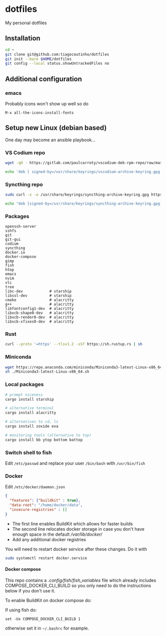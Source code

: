 # dotfiles

My personal dotfiles

## Installation

```bash
cd ~
git clone git@github.com:tiagocoutinho/dotfiles
git init --bare $HOME/dotfiles
git config --local status.showUntrackedFiles no
```

## Additional configuration

### emacs

Probably icons won't show up well so do
```
M-x all-the-icons-install-fonts
```

## Setup new Linux (debian based)

One day may become an ansible playbook...

### VS Codium repo

```bash
wget -qO - https://gitlab.com/paulcarroty/vscodium-deb-rpm-repo/raw/master/pub.gpg | gpg --dearmor | sudo dd of=/usr/share/keyrings/vscodium-archive-keyring.gpg 

echo 'deb [ signed-by=/usr/share/keyrings/vscodium-archive-keyring.gpg ] https://download.vscodium.com/debs vscodium main' | sudo tee /etc/apt/sources.list.d/vscodium.list
```

### Syncthing repo

```bash
sudo curl -s -o /usr/share/keyrings/syncthing-archive-keyring.gpg https://syncthing.net/release-key.gpg

echo "deb [signed-by=/usr/share/keyrings/syncthing-archive-keyring.gpg] https://apt.syncthing.net/ syncthing stable" | sudo tee /etc/apt/sources.list.d/syncthing.list
```

### Packages

```
openssh-server
sshfs
git
git-gui
codium
syncthing
docker.io
docker-compose
gimp
fish
htop
emacs
nvim
vlc
tree
libc-dev            # starship
libssl-dev          # starship
cmake               # alacritty
g++                 # alacritty
libfontconfig1-dev  # alacritty
libxcb-shape0-dev   # alacritty
libxcb-render0-dev  # alacritty
libxcb-xfixes0-dev  # alacritty
```

### Rust

```bash
curl --proto '=https' --tlsv1.2 -sSf https://sh.rustup.rs | sh
```

### Miniconda

```bash
wget https://repo.anaconda.com/miniconda/Miniconda3-latest-Linux-x86_64.sh 
sh ./Miniconda3-latest-Linux-x86_64.sh
```

### Local packages

```bash
# prompt niceness
cargo install starship

# alternative terminal
cargo install alacritty

# alternatives to cd, ls
cargo install zoxide exa

# monitoring tools (alternative to top)
cargo install bb ytop bottom battop
```

### Switch shell to fish

Edit `/etc/passwd` and replace your user `/bin/bash` with `/usr/bin/fish`

### Docker

Edit `/etc/docker/daemon.json`

```json
{
  "features": {"buildkit" : true},
  "data-root": "/home/docker/data",
  "insecure-registries" : []
}
```

* The first line enables BuildKit which allows for faster builds
* The second line relocates docker storage in case you don't have enough space
  in the default */var/lib/docker/*
* Add any additional docker registries

You will need to restart docker service after these changes. Do it with

```bash
sudo systemctl restart docker.service
```

#### Docker compose

This repo contains a *.config/fish/fish_variables* file which already includes
COMPOSE_DOCKER_CLI_BUILD so you only need to do the instructions below if you
don't use it.

To enable BuildKit on docker compose do:

If using fish do:

```fish
set -Ux COMPOSE_DOCKER_CLI_BUILD 1
```

otherwise set it in `~/.bashrc` for example.
